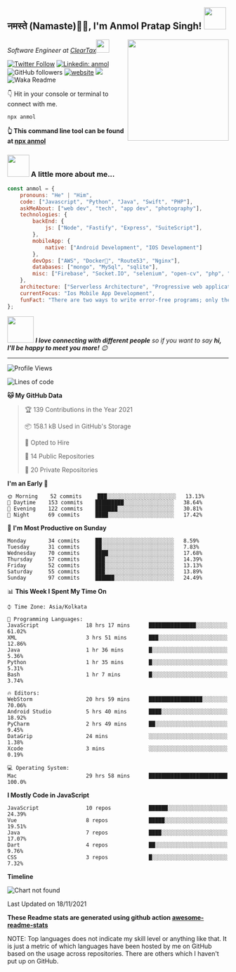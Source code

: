 <h2>नमस्ते (Namaste)🙏🏻, I'm Anmol Pratap Singh! <img src="https://media.giphy.com/media/12oufCB0MyZ1Go/giphy.gif" width="50"></h2>
<img align='right' src="https://media.giphy.com/media/M9gbBd9nbDrOTu1Mqx/giphy.gif" width="230">
<p><em>Software Engineer at <a href="http://www.cleartax.in">ClearTax</a><img src="https://media.giphy.com/media/WUlplcMpOCEmTGBtBW/giphy.gif" width="30"> 
</em></p>

[![Twitter Follow](https://img.shields.io/twitter/follow/misteranmol?label=Follow)](https://twitter.com/intent/follow?screen_name=misteranmol)
[![Linkedin: anmol](https://img.shields.io/badge/-anmol-blue?style=flat-square&logo=Linkedin&logoColor=white&link=https://www.linkedin.com/in/anmol-p-singh/)](https://www.linkedin.com/in/anmol-p-singh/)
![GitHub followers](https://img.shields.io/github/followers/anmol098?label=Follow&style=social)
[![website](https://img.shields.io/badge/Website-46a2f1.svg?&style=flat-square&logo=Google-Chrome&logoColor=white&link=https://anmolsingh.me/)](https://anmolsingh.me/)
![](https://visitor-badge.glitch.me/badge?page_id=anmol098.anmol098)
![Waka Readme](https://github.com/anmol098/anmol098/workflows/Waka%20Readme/badge.svg)

👇 Hit in your console or terminal to connect with me.

```bash
npx anmol
```
**👆 This command line tool can be found at [npx anmol](https://github.com/anmol098/npx_card)**

### <img src="https://media.giphy.com/media/VgCDAzcKvsR6OM0uWg/giphy.gif" width="50"> A little more about me...  

```javascript
const anmol = {
    pronouns: "He" | "Him",
    code: ["Javascript", "Python", "Java", "Swift", "PHP"],
    askMeAbout: ["web dev", "tech", "app dev", "photography"],
    technologies: {
        backEnd: {
            js: ["Node", "Fastify", "Express", "SuiteScript"],
        },
        mobileApp: {
            native: ["Android Development", "IOS Development"]
        },
        devOps: ["AWS", "Docker🐳", "Route53", "Nginx"],
        databases: ["mongo", "MySql", "sqlite"],
        misc: ["Firebase", "Socket.IO", "selenium", "open-cv", "php", "SuiteApp"]
    },
    architecture: ["Serverless Architecture", "Progressive web applications", "Single page applications"],
    currentFocus: "Ios Mobile App Development",
    funFact: "There are two ways to write error-free programs; only the third one works"
};
```

<img src="https://media.giphy.com/media/LnQjpWaON8nhr21vNW/giphy.gif" width="60"> <em><b>I love connecting with different people</b> so if you want to say <b>hi, I'll be happy to meet you more!</b> 😊</em>

---
<!--START_SECTION:waka-->
![Profile Views](http://img.shields.io/badge/Profile%20Views-897-blue)

![Lines of code](https://img.shields.io/badge/From%20Hello%20World%20I%27ve%20Written-1.1%20million%20lines%20of%20code-blue)

**🐱 My GitHub Data** 

> 🏆 139 Contributions in the Year 2021
 > 
> 📦 158.1 kB Used in GitHub's Storage 
 > 
> 💼 Opted to Hire
 > 
> 📜 14 Public Repositories 
 > 
> 🔑 20 Private Repositories  
 > 
**I'm an Early 🐤** 

```text
🌞 Morning    52 commits     ███░░░░░░░░░░░░░░░░░░░░░░   13.13% 
🌆 Daytime    153 commits    █████████░░░░░░░░░░░░░░░░   38.64% 
🌃 Evening    122 commits    ███████░░░░░░░░░░░░░░░░░░   30.81% 
🌙 Night      69 commits     ████░░░░░░░░░░░░░░░░░░░░░   17.42%

```
📅 **I'm Most Productive on Sunday** 

```text
Monday       34 commits     ██░░░░░░░░░░░░░░░░░░░░░░░   8.59% 
Tuesday      31 commits     ██░░░░░░░░░░░░░░░░░░░░░░░   7.83% 
Wednesday    70 commits     ████░░░░░░░░░░░░░░░░░░░░░   17.68% 
Thursday     57 commits     ███░░░░░░░░░░░░░░░░░░░░░░   14.39% 
Friday       52 commits     ███░░░░░░░░░░░░░░░░░░░░░░   13.13% 
Saturday     55 commits     ███░░░░░░░░░░░░░░░░░░░░░░   13.89% 
Sunday       97 commits     ██████░░░░░░░░░░░░░░░░░░░   24.49%

```


📊 **This Week I Spent My Time On** 

```text
⌚︎ Time Zone: Asia/Kolkata

💬 Programming Languages: 
JavaScript               18 hrs 17 mins      ███████████████░░░░░░░░░░   61.02% 
XML                      3 hrs 51 mins       ███░░░░░░░░░░░░░░░░░░░░░░   12.86% 
Java                     1 hr 36 mins        █░░░░░░░░░░░░░░░░░░░░░░░░   5.36% 
Python                   1 hr 35 mins        █░░░░░░░░░░░░░░░░░░░░░░░░   5.31% 
Bash                     1 hr 7 mins         █░░░░░░░░░░░░░░░░░░░░░░░░   3.74%

🔥 Editors: 
WebStorm                 20 hrs 59 mins      █████████████████░░░░░░░░   70.06% 
Android Studio           5 hrs 40 mins       ████░░░░░░░░░░░░░░░░░░░░░   18.92% 
PyCharm                  2 hrs 49 mins       ██░░░░░░░░░░░░░░░░░░░░░░░   9.45% 
DataGrip                 24 mins             ░░░░░░░░░░░░░░░░░░░░░░░░░   1.38% 
Xcode                    3 mins              ░░░░░░░░░░░░░░░░░░░░░░░░░   0.19%

💻 Operating System: 
Mac                      29 hrs 58 mins      █████████████████████████   100.0%

```

**I Mostly Code in JavaScript** 

```text
JavaScript               10 repos            ██████░░░░░░░░░░░░░░░░░░░   24.39% 
Vue                      8 repos             █████░░░░░░░░░░░░░░░░░░░░   19.51% 
Java                     7 repos             ████░░░░░░░░░░░░░░░░░░░░░   17.07% 
Dart                     4 repos             ██░░░░░░░░░░░░░░░░░░░░░░░   9.76% 
CSS                      3 repos             █░░░░░░░░░░░░░░░░░░░░░░░░   7.32%

```


**Timeline**

![Chart not found](https://raw.githubusercontent.com/anmol098/anmol098/master/charts/bar_graph.png) 


 Last Updated on 18/11/2021
<!--END_SECTION:waka-->

**These Readme stats are generated using github action [awesome-readme-stats](https://github.com/anmol098/waka-readme-stats)**

NOTE: Top languages does not indicate my skill level or anything like that. It is just a metric of which languages have been hosted by me on GitHub based on the usage across repositories. There are others which I haven't put up on GitHub.
